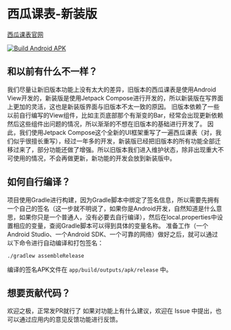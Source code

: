 # 西瓜课表-新装版
[西瓜课表官网](https://xgkb.mystery0.vip)

[![Build Android APK](https://github.com/Mystery00/XhuTimetable/actions/workflows/build.yml/badge.svg?branch=master)](https://github.com/Mystery00/XhuTimetable/actions/workflows/build.yml)

## 和以前有什么不一样？
我们尽量让新旧版本功能上没有太大的差异，旧版本的西瓜课表是使用Android View开发的，新装版是使用Jetpack Compose进行开发的，所以新装版在写界面上更加的灵活，这也是新装版界面与旧版本不太一致的原因。
旧版本依赖了一些以前自行编写的View组件，比如主页底部那个有渐变的Bar，经常会出现更新依赖然后这些组件出问题的情况，所以渐渐的不想在旧版本的基础进行开发了。
因此，我们使用Jetpack Compose这个全新的UI框架重写了一遍西瓜课表（对，我们似乎很擅长重写），经过一年多的开发，新装版已经把旧版本的所有功能全部迁移过来了，部分功能还做了增强。所以旧版本我们进入维护状态，除非出现重大不可使用的情况，不会再做更新，新功能的开发会放到新装版中。

## 如何自行编译？
项目使用Gradle进行构建，因为Gradle脚本中绑定了签名信息，所以需要先拥有一个自己的签名（这一步就不明说了，如果你是Android开发，自然知道是什么意思，如果你只是一个普通人，没有必要去自行编译），然后在local.properties中设置相应的变量，查阅Gradle脚本可以得到具体的变量名称。
准备工作（一个Android Studio、一个Android SDK、一个可靠的网络）做好之后，就可以通过以下命令进行自动编译和打包签名：
```shell
./gradlew assembleRelease
```
编译的签名APK文件在 `app/build/outputs/apk/release` 中。

## 想要贡献代码？
欢迎之极，正常发PR就行了
如果对功能上有什么建议，欢迎在 Issue 中提出，也可以通过应用内的意见反馈功能进行反馈。
